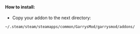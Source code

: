 #### How to install:
- Copy your addon to the next directory:
```
~/.steam/steam/steamapps/common/GarrysMod/garrysmod/addons/
```
